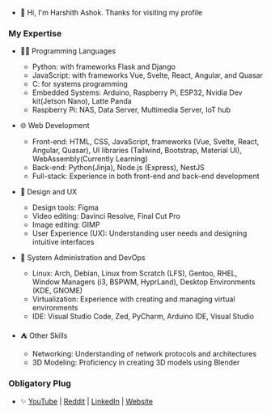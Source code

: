 - 👋 Hi, I'm Harshith Ashok. Thanks for visiting my profile

### My Expertise
- 👨‍💻 Programming Languages
  - Python: with frameworks Flask and Django
  - JavaScript: with frameworks Vue, Svelte, React, Angular, and Quasar
  - C: for systems programming
  - Embedded Systems: Arduino, Raspberry Pi, ESP32, Nvidia Dev kit(Jetson Nano), Latte Panda
  - Raspberry Pi: NAS, Data Server, Multimedia Server, IoT hub

- 🌐 Web Development
  - Front-end: HTML, CSS, JavaScript, frameworks (Vue, Svelte, React, Angular, Quasar), UI libraries (Tailwind, Bootstrap, Material UI), WebAssembly(Currently Learning)
  - Back-end: Python(Jinja), Node.js (Express), NestJS
  - Full-stack: Experience in both front-end and back-end development

- 🎨 Design and UX
  - Design tools: Figma
  - Video editing: Davinci Resolve, Final Cut Pro
  - Image editing: GIMP
  -  User Experience (UX): Understanding user needs and designing intuitive interfaces

- 💾 System Administration and DevOps
  - Linux: Arch, Debian, Linux from Scratch (LFS), Gentoo, RHEL, Window Managers (i3, BSPWM, HyprLand), Desktop Environments (KDE, GNOME)
  - Virtualization: Experience with creating and managing virtual environments
  - IDE: Visual Studio Code, Zed, PyCharm, Arduino IDE, Visual Studio

- ⛺ Other Skills
  - Networking: Understanding of network protocols and architectures
  - 3D Modeling: Proficiency in creating 3D models using Blender

### Obligatory Plug
- ✨ [YouTube](https://www.youtube.com/@harshith-ashok) | [Reddit](https://www.reddit.com/user/harshith-ashok/) | [LinkedIn](https://www.linkedin.com/in/harshith-ashok/) | [Website](https://harshithashok.com)
